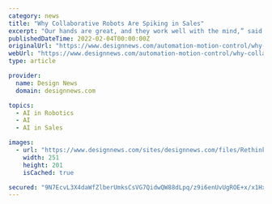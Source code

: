 ```yaml
---
category: news
title: "Why Collaborative Robots Are Spiking in Sales"
excerpt: "Our hands are great, and they work well with the mind,” said Fitzgerald. “For robotics, Robotiq makes great grippers ... Rob Spiegel has covered automation and control for 17 years, 15 of them for Design News. Other topics he has covered include ..."
publishedDateTime: 2022-02-04T00:00:00Z
originalUrl: "https://www.designnews.com/automation-motion-control/why-collaborative-robots-are-spiking-sales"
webUrl: "https://www.designnews.com/automation-motion-control/why-collaborative-robots-are-spiking-sales"
type: article

provider:
  name: Design News
  domain: designnews.com

topics:
  - AI in Robotics
  - AI
  - AI in Sales

images:
  - url: "https://www.designnews.com/sites/designnews.com/files/Rethink_0.jpg"
    width: 251
    height: 201
    isCached: true

secured: "9N7EcvL3X4daWfZlberUmksCsVG7QidwQW88dLpq/z9i6enUvUgROE+x/x1HxUClwca3Fd/ecqyuEWXVRIEO8S5usp0WiSX0x2SWoPK0cRhACbBSN2Z4f/85io+spogVkR7ixGSZhOZ+ifTnsKyDJJSNoNIcijgy+k0ggUmO01sXEosw92qZQnhuqSi/Oazct6shlcqyG4ZG6bKmeTerwoMZRwMOLiE4F543KQmO/fpX/bhJ9j0469KuFsPkctKfCKjeYUZ5Y5r/mRKci453/DHq7+6w4LY9YLh5ZqrNwoIJcikuWS7Ff+abHJgC7HSUYPNBm3ZjA7FfFmXKTeqdjMvCiUaHLeOkN17jNfl4fiY=;KxN7l3iYwGMWJoV/TrwIMA=="
---
```


